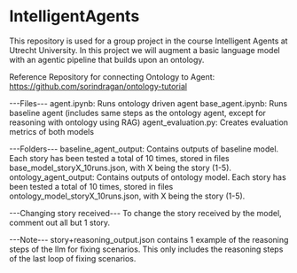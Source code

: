 # IntelligentAgents
This repository is used for a group project in the course Intelligent Agents at Utrecht University. In this project we will augment a basic language model with an agentic pipeline that builds upon an ontology.

Reference Repository for connecting Ontology to Agent: https://github.com/sorindragan/ontology-tutorial

---Files---
agent.ipynb: Runs ontology driven agent
base_agent.ipynb: Runs baseline agent (includes same steps as the ontology agent, except for reasoning with ontology using RAG)
agent_evaluation.py: Creates evaluation metrics of both models

---Folders---
baseline_agent_output: Contains outputs of baseline model. Each story has been tested a total of 10 times, stored in files base_model_storyX_10runs.json, with X being the story (1-5).
ontology_agent_output: Contains outputs of ontology model. Each story has been tested a total of 10 times, stored in files ontology_model_storyX_10runs.json, with X being the story (1-5).

---Changing story received---
To change the story received by the model, comment out all but 1 story.

---Note---
story+reasoning_output.json contains 1 example of the reasoning steps of the llm for fixing scenarios. This only includes the reasoning steps of the last loop of fixing scenarios.
